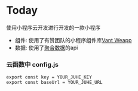 # Today

使用小程序云开发进行开发的一款小程序

- 组件: 使用了有赞团队的小程序组件库[Vant Weapp](https://youzan.github.io/vant-weapp/#/intro)
- 数据: 使用了[聚合数据](https://www.juhe.cn/)的api

### 云函数中 config.js 

```
export const key = YOUR_JUHE_KEY
export const baseUrl = YOUR_JUHE_URL
```

